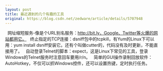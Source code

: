 ```yaml
---
layout: post
title: 最近遇到的几个有趣的工具
original: https://blog.csdn.net/zedware/article/details/5707948
---
```

 
网址缩短服务-像是个URL别名服务：http://bit.ly，Google、Twitter等火爆的网站都用它。
 
终止指定的TCP连接：dsniff包中的tcpkill，有Yum的Linux下可以用：yum install dsniff安装它。还有个叫做cutter的，代码没有及时更新，不能直接用了。
 
自动登录Telnet的脚本：expect，这是Linux下常见的工具，登录Windows的Telnet服务时注意回车要用/r/n。
 
简单的GUI操作录制回放软件：AutoHotkey，不仅可以抓Windows控件，还可以设置热键，定时执行任务。
